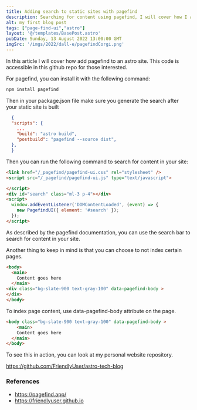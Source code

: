 ```yaml
---
title: Adding search to static sites with pagefind
description: Searching for content using pagefind, I will cover how I added it to my static site.
alt: my first blog post
tags: ["page-find-ui","astro"]
layout: '@/templates/BasePost.astro'
pubDate: Sunday, 13 August 2022 13:00:00 GMT
imgSrc: '/imgs/2022/dall-e/pagefindCorgi.png'
---
```


In this article I will cover how add pagefind to an astro site. This code is accessible in this github repo for those interested.

For pagefind, you can install it with the following command:

```bash
npm install pagefind
```

Then in your package.json file make sure you generate the search after your static site is built

```json
  {
  "scripts": {
    ...
    "build": "astro build",
    "postbuild": "pagefind --source dist",
  },
  }

```

Then you can run the following command to search for content in your site:

```html
<link href="/_pagefind/pagefind-ui.css" rel="stylesheet" />
<script src="/_pagefind/pagefind-ui.js" type="text/javascript">

</script>
<div id="search" class="ml-3 p-4"></div>
<script>
  window.addEventListener('DOMContentLoaded', (event) => {
    new PagefindUI({ element: '#search' });
  });
</script>
```

As described by the pagefind documentation, you can use the search bar to search for content in your site.

Another thing to keep in mind is that you can choose to not index certain pages.

```html
<body>
  <main>
    Content goes here
  </main>
<div class="bg-slate-900 text-gray-100" data-pagefind-body >
</div>
</body>
```

To index page content, use data-pagefind-body attribute on the page.

```html
<body class="bg-slate-900 text-gray-100" data-pagefind-body >
    <main>
    Content goes here
  </main>
</body>
```

To see this in action, you can look at my personal website repository.

https://github.com/FriendlyUser/astro-tech-blog

### References

* https://pagefind.app/
* https://friendlyuser.github.io